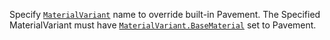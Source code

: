 Specify [`MaterialVariant`](https://create.roblox.com/docs/reference/engine/classes/MaterialVariant) name to override built-in Pavement. The
Specified MaterialVariant must have [`MaterialVariant.BaseMaterial`](https://create.roblox.com/docs/reference/engine/classes/MaterialVariant#BaseMaterial)
set to Pavement.